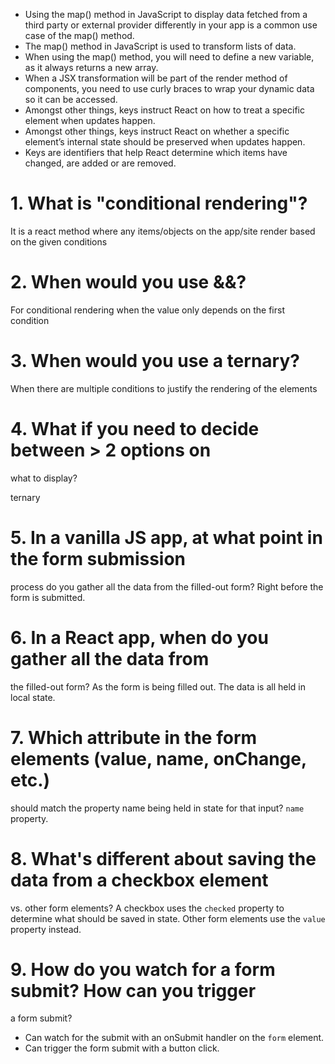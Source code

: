 - Using the map() method in JavaScript to display data fetched from a third party or external provider differently in your app is a common use case of the map() method.
- The map() method in JavaScript is used to transform lists of data.
- When using the map() method, you will need to define a new variable, as it always returns a new array.
- When a JSX transformation will be part of the render method of components, you need to use curly braces to wrap your dynamic data so it can be accessed.
-  Amongst other things, keys instruct React on how to treat a specific element when updates happen.
-  Amongst other things, keys instruct React on whether a specific element’s internal state should be preserved when updates happen.
-  Keys are identifiers that help React determine which items have changed, are added or are removed.

# 1. What is "conditional rendering"?

It is a react method where any items/objects on the app/site render based on the given conditions

# 2. When would you use &&?

For conditional rendering when the value only depends on the first condition

# 3. When would you use a ternary?

When there are multiple conditions to justify the rendering of the elements

# 4. What if you need to decide between > 2 options on
   what to display?

ternary

# 5. In a vanilla JS app, at what point in the form submission
   process do you gather all the data from the filled-out form?
Right before the form is submitted.


# 6. In a React app, when do you gather all the data from
   the filled-out form?
As the form is being filled out. The data is all held in local state.


# 7. Which attribute in the form elements (value, name, onChange, etc.)
   should match the property name being held in state for that input?
`name` property.


# 8. What's different about saving the data from a checkbox element
   vs. other form elements?
A checkbox uses the `checked` property to determine what should
be saved in state. Other form elements use the `value` property instead.


# 9. How do you watch for a form submit? How can you trigger
   a form submit?
- Can watch for the submit with an onSubmit handler on the `form` element.
- Can trigger the form submit with a button click.
